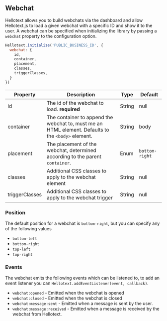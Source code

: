 ## Webchat

Hellotext allows you to build webchats via the dashboard and allow Hellotext.js to load a given webchat with 
a specific ID and show it to the user. A webchat can be specified when initializing the library by passing a `webchat` property
to the configuration option.

```js
Hellotext.initialize('PUBLIC_BUSINESS_ID', {
  webchat: {
    id,
    container,
    placement,
    classes,
    triggerClasses,
  }
})
```

| Property       | Description                                                                                        | Type   | Default        |
|----------------|----------------------------------------------------------------------------------------------------|--------|----------------|
| id             | The id of the webchat to load. **required**                                                        | String | null           |
| container      | The container to append the webchat to, must me an HTML element. Defaults to the `<body>` element. | String | body           |
| placement      | The placement of the webchat, determined according to the parent `container`.                      | Enum   | `bottom-right` |
| classes        | Additional CSS classes to apply to the webchat element                                             | String | null           |
| triggerClasses | Additional CSS classes to apply to the webchat trigger                                             | String | null           |

### Position 

The default position for a webchat is `bottom-right`, but you can specify any of the following values 

- `bottom-left`
- `bottom-right`
- `top-left`
- `top-right`

### Events 

The webchat emits the following events which can be listened to, to add an event listener you can `Hellotext.addEventListener(event, callback)`.

- `webchat:opened` - Emitted when the webchat is opened
- `webchat:closed` - Emitted when the webchat is closed
- `webchat:message:sent` - Emitted when a message is sent by the user.
- `webchat:message:received` - Emitted when a message is received by the webchat from Hellotext.
